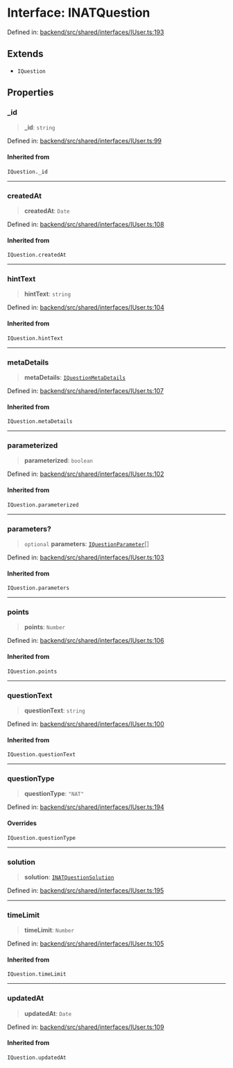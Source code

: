 # Interface: INATQuestion

Defined in: [backend/src/shared/interfaces/IUser.ts:193](https://github.com/continuousactivelearning/cal/blob/5ae0447098795fdcf3a415f0360ebe51565b6949/backend/src/shared/interfaces/IUser.ts#L193)

## Extends

- `IQuestion`

## Properties

### \_id

> **\_id**: `string`

Defined in: [backend/src/shared/interfaces/IUser.ts:99](https://github.com/continuousactivelearning/cal/blob/5ae0447098795fdcf3a415f0360ebe51565b6949/backend/src/shared/interfaces/IUser.ts#L99)

#### Inherited from

`IQuestion._id`

***

### createdAt

> **createdAt**: `Date`

Defined in: [backend/src/shared/interfaces/IUser.ts:108](https://github.com/continuousactivelearning/cal/blob/5ae0447098795fdcf3a415f0360ebe51565b6949/backend/src/shared/interfaces/IUser.ts#L108)

#### Inherited from

`IQuestion.createdAt`

***

### hintText

> **hintText**: `string`

Defined in: [backend/src/shared/interfaces/IUser.ts:104](https://github.com/continuousactivelearning/cal/blob/5ae0447098795fdcf3a415f0360ebe51565b6949/backend/src/shared/interfaces/IUser.ts#L104)

#### Inherited from

`IQuestion.hintText`

***

### metaDetails

> **metaDetails**: [`IQuestionMetaDetails`](IQuestionMetaDetails.md)

Defined in: [backend/src/shared/interfaces/IUser.ts:107](https://github.com/continuousactivelearning/cal/blob/5ae0447098795fdcf3a415f0360ebe51565b6949/backend/src/shared/interfaces/IUser.ts#L107)

#### Inherited from

`IQuestion.metaDetails`

***

### parameterized

> **parameterized**: `boolean`

Defined in: [backend/src/shared/interfaces/IUser.ts:102](https://github.com/continuousactivelearning/cal/blob/5ae0447098795fdcf3a415f0360ebe51565b6949/backend/src/shared/interfaces/IUser.ts#L102)

#### Inherited from

`IQuestion.parameterized`

***

### parameters?

> `optional` **parameters**: [`IQuestionParameter`](IQuestionParameter.md)[]

Defined in: [backend/src/shared/interfaces/IUser.ts:103](https://github.com/continuousactivelearning/cal/blob/5ae0447098795fdcf3a415f0360ebe51565b6949/backend/src/shared/interfaces/IUser.ts#L103)

#### Inherited from

`IQuestion.parameters`

***

### points

> **points**: `Number`

Defined in: [backend/src/shared/interfaces/IUser.ts:106](https://github.com/continuousactivelearning/cal/blob/5ae0447098795fdcf3a415f0360ebe51565b6949/backend/src/shared/interfaces/IUser.ts#L106)

#### Inherited from

`IQuestion.points`

***

### questionText

> **questionText**: `string`

Defined in: [backend/src/shared/interfaces/IUser.ts:100](https://github.com/continuousactivelearning/cal/blob/5ae0447098795fdcf3a415f0360ebe51565b6949/backend/src/shared/interfaces/IUser.ts#L100)

#### Inherited from

`IQuestion.questionText`

***

### questionType

> **questionType**: `"NAT"`

Defined in: [backend/src/shared/interfaces/IUser.ts:194](https://github.com/continuousactivelearning/cal/blob/5ae0447098795fdcf3a415f0360ebe51565b6949/backend/src/shared/interfaces/IUser.ts#L194)

#### Overrides

`IQuestion.questionType`

***

### solution

> **solution**: [`INATQuestionSolution`](INATQuestionSolution.md)

Defined in: [backend/src/shared/interfaces/IUser.ts:195](https://github.com/continuousactivelearning/cal/blob/5ae0447098795fdcf3a415f0360ebe51565b6949/backend/src/shared/interfaces/IUser.ts#L195)

***

### timeLimit

> **timeLimit**: `Number`

Defined in: [backend/src/shared/interfaces/IUser.ts:105](https://github.com/continuousactivelearning/cal/blob/5ae0447098795fdcf3a415f0360ebe51565b6949/backend/src/shared/interfaces/IUser.ts#L105)

#### Inherited from

`IQuestion.timeLimit`

***

### updatedAt

> **updatedAt**: `Date`

Defined in: [backend/src/shared/interfaces/IUser.ts:109](https://github.com/continuousactivelearning/cal/blob/5ae0447098795fdcf3a415f0360ebe51565b6949/backend/src/shared/interfaces/IUser.ts#L109)

#### Inherited from

`IQuestion.updatedAt`
